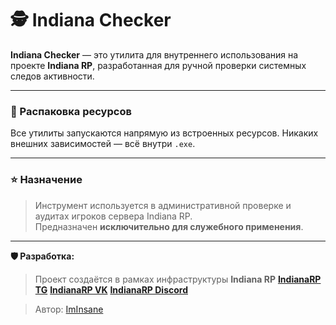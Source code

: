 # 🕵️ Indiana Checker

**Indiana Checker** — это утилита для внутреннего использования на проекте **Indiana RP**, разработанная для ручной проверки системных следов активности.

---

### 📁 Распаковка ресурсов

Все утилиты запускаются напрямую из встроенных ресурсов. Никаких внешних зависимостей — всё внутри `.exe`.

---

### ⭐ Назначение

> Инструмент используется в административной проверке и аудитах игроков сервера Indiana RP.  
> Предназначен **исключительно для служебного применения**.

---

**🛡 Разработка:**
> Проект создаётся в рамках инфраструктуры **Indiana RP**
**[IndianaRP TG](https://t.me/indiana_rp)**
**[IndianaRP VK](https://vk.com/indianarp)**
**[IndianaRP Discord](https://discord.com/invite/indiana-rp)**

> Автор: [ImInsane](https://github.com/ImInsane1337)

